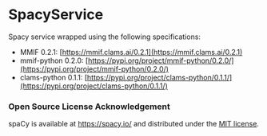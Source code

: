 # SpacyService

Spacy service wrapped using the following specifications:
- MMIF 0.2.1: [https://mmif.clams.ai/0.2.1](https://mmif.clams.ai/0.2.1)
- mmif-python 0.2.0: [https://pypi.org/project/mmif-python/0.2.0/](https://pypi.org/project/mmif-python/0.2.0/)
- clams-python 0.1.1: [https://pypi.org/project/clams-python/0.1.1/](https://pypi.org/project/clams-python/0.1.1/)


### Open Source License Acknowledgement

spaCy is available at https://spacy.io/ and distributed under the [MIT license](https://github.com/explosion/spaCy/blob/master/LICENSE). 